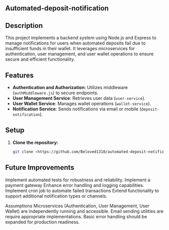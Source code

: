 ## Automated-deposit-notification


## Description
This project implements a backend system using Node.js and Express to manage notifications for users when automated deposits fail due to insufficient funds in their wallet. It leverages microservices for authentication, user management, and user wallet operations to ensure secure and efficient functionality.

## Features
- **Authentication and Authorization**: Utilizes middleware (`authMiddleware.js`) to secure endpoints.
- **User Management Service**: Retrieves user data (`user-service`).
- **User Wallet Service**: Manages wallet operations (`wallet-service`).
- **Notification Service**: Sends notifications via email or mobile (`deposit-notification`).

## Setup
1. **Clone the repository:**
   ```bash
   git clone <https://github.com/Beloved1310/automated-deposit-notification>
   

## Future Improvements
Implement automated tests for robustness and reliability.
Implement a payment gateway 
Enhance error handling and logging capabilities.
Implement cron job to automate failed transactions 
Extend functionality to support additional notification types or channels.

Assumptions
Microservices (Authentication, User Management, User Wallet) are independently running and accessible.
Email sending utilities are require appropriate implementations.
Basic error handling should be expanded for production readiness.
